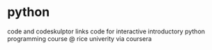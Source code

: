 # python
code and codeskulptor links 
code for interactive introductory python programming course @ rice univerity via coursera
